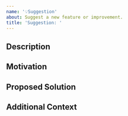 ```yaml
---
name: '💡Suggestion'
about: Suggest a new feature or improvement.
title: 'Suggestion: '
---
```


<!--
  Please provide a clear and concise description of your suggestion.
  Explain the motivation behind it and how it would benefit the project.
-->

## Description

<!--
  What is your suggestion? Be detailed and include any relevant information that would help understand the context and benefits.
-->

## Motivation

<!--
  Why do you think this suggestion is needed? Describe the problem you are trying to solve or the improvement you would like to see.
-->

## Proposed Solution

<!--
  How do you propose to implement this suggestion? If you have ideas on how it can be achieved, please share them here.
-->

## Additional Context

<!--
  Add any other context or screenshots about the feature request here.
-->
